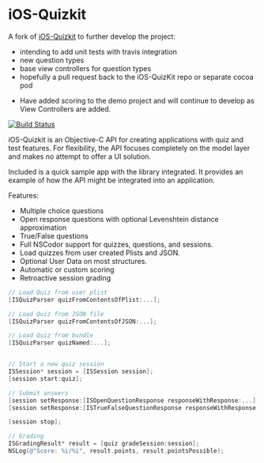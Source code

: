 iOS-Quizkit
===========

A fork of [iOS-Quizkit](https://github.com/narpas/iOS-Quizkit) to further develop the project:
- intending to add unit tests with travis integration
- new question types
- base view controllers for question types
- hopefully a pull request back to the iOS-QuizKit repo or separate cocoa pod

* Have added scoring to the demo project and will continue to develop as View Controllers are added.

[![Build Status](https://travis-ci.org/LostStudent/iOS-Quizkit.svg?branch=master)](https://travis-ci.org/LostStudent/iOS-Quizkit)

iOS-Quizkit is an Objective-C API for creating applications with quiz and test features. 
For flexibility, the API focuses completely on the model layer and makes no attempt to offer a UI solution.

Included is a quick sample app with the library integrated. It provides an example of how the API might be integrated into an application.

Features:
- Multiple choice questions
- Open response questions with optional Levenshtein distance approximation
- True/False questions
- Full NSCodor support for quizzes, questions, and sessions.
- Load quizzes from user created Plists and JSON.
- Optional User Data on most structures.
- Automatic or custom scoring
- Retroactive session grading

```Objective-C
// Load Quiz from user plist
[ISQuizParser quizFromContentsOfPlist:...];

// Load Quiz from JSON file
[ISQuizParser quizFromContentsOfJSON:...];

// Load Quiz from bundle
[ISQuizParser quizNamed:...];

```

```Objective-C

// Start a new quiz session
ISSession* session = [ISSession session];
[session start:quiz];

// Submit answers
[session setResponse:[ISOpenQuestionResponse responseWithResponse:...] atIndex:0];
[session setResponse:[ISTrueFalseQuestionResponse responseWithResponse:...] atIndex:1];

[session stop];

// Grading
ISGradingResult* result = [quiz gradeSession:session];
NSLog(@"Score: %i/%i", result.points, result.pointsPossible);

```

